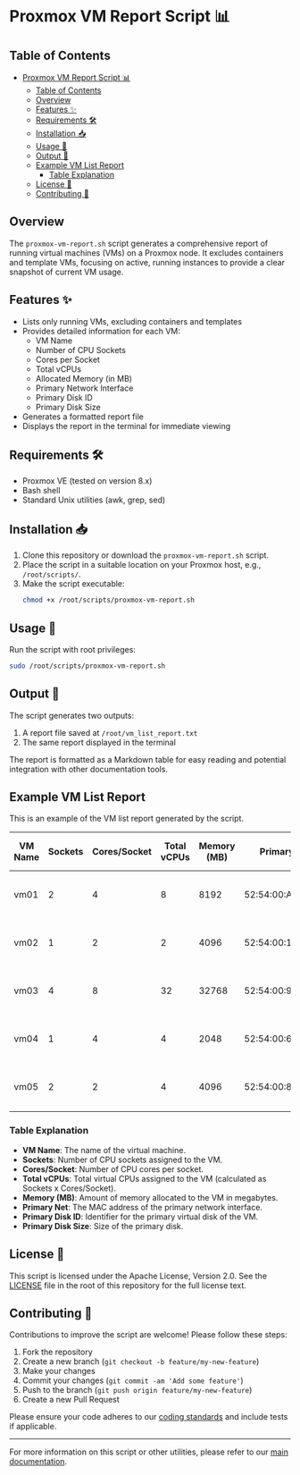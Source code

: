 # Proxmox VM Report Script 📊

## Table of Contents
- [Proxmox VM Report Script 📊](#proxmox-vm-report-script-)
  - [Table of Contents](#table-of-contents)
  - [Overview](#overview)
  - [Features ✨](#features-)
  - [Requirements 🛠️](#requirements-️)
  - [Installation 📥](#installation-)
  - [Usage 🚀](#usage-)
  - [Output 📄](#output-)
  - [Example VM List Report](#example-vm-list-report)
    - [Table Explanation](#table-explanation)
  - [License 📜](#license-)
  - [Contributing 🤝](#contributing-)

## Overview

The `proxmox-vm-report.sh` script generates a comprehensive report of running virtual machines (VMs) on a Proxmox node. It excludes containers and template VMs, focusing on active, running instances to provide a clear snapshot of current VM usage.

## Features ✨

- Lists only running VMs, excluding containers and templates
- Provides detailed information for each VM:
  - VM Name
  - Number of CPU Sockets
  - Cores per Socket
  - Total vCPUs
  - Allocated Memory (in MB)
  - Primary Network Interface
  - Primary Disk ID
  - Primary Disk Size
- Generates a formatted report file
- Displays the report in the terminal for immediate viewing

## Requirements 🛠️

- Proxmox VE (tested on version 8.x)
- Bash shell
- Standard Unix utilities (awk, grep, sed)

## Installation 📥

1. Clone this repository or download the `proxmox-vm-report.sh` script.
2. Place the script in a suitable location on your Proxmox host, e.g., `/root/scripts/`.
3. Make the script executable:
   ```bash
   chmod +x /root/scripts/proxmox-vm-report.sh
   ```

## Usage 🚀

Run the script with root privileges:

```bash
sudo /root/scripts/proxmox-vm-report.sh
```

## Output 📄

The script generates two outputs:

1. A report file saved at `/root/vm_list_report.txt`
2. The same report displayed in the terminal

The report is formatted as a Markdown table for easy reading and potential integration with other documentation tools.

## Example VM List Report

This is an example of the VM list report generated by the script.

| VM Name    | Sockets | Cores/Socket | Total vCPUs | Memory (MB) | Primary Net       | Primary Disk ID               | Primary Disk Size |
|------------|---------|--------------|-------------|-------------|-------------------|-------------------------------|-------------------|
| vm01       | 2       | 4            | 8           | 8192        | 52:54:00:AB:CD:EF | local-lvm:vm-1001-disk-0      | 50G               |
| vm02       | 1       | 2            | 2           | 4096        | 52:54:00:12:34:56 | local-lvm:vm-1002-disk-0      | 32G               |
| vm03       | 4       | 8            | 32          | 32768       | 52:54:00:98:76:54 | local-lvm:vm-1003-disk-0      | 100G              |
| vm04       | 1       | 4            | 4           | 2048        | 52:54:00:65:43:21 | local-lvm:vm-1004-disk-0      | 20G               |
| vm05       | 2       | 2            | 4           | 4096        | 52:54:00:89:AB:CD | local-lvm:vm-1005-disk-0      | 40G               |

### Table Explanation

- **VM Name**: The name of the virtual machine.
- **Sockets**: Number of CPU sockets assigned to the VM.
- **Cores/Socket**: Number of CPU cores per socket.
- **Total vCPUs**: Total virtual CPUs assigned to the VM (calculated as Sockets x Cores/Socket).
- **Memory (MB)**: Amount of memory allocated to the VM in megabytes.
- **Primary Net**: The MAC address of the primary network interface.
- **Primary Disk ID**: Identifier for the primary virtual disk of the VM.
- **Primary Disk Size**: Size of the primary disk.

## License 📜

This script is licensed under the Apache License, Version 2.0. See the [LICENSE](../../../LICENSE) file in the root of this repository for the full license text.

## Contributing 🤝

Contributions to improve the script are welcome! Please follow these steps:

1. Fork the repository
2. Create a new branch (`git checkout -b feature/my-new-feature`)
3. Make your changes
4. Commit your changes (`git commit -am 'Add some feature'`)
5. Push to the branch (`git push origin feature/my-new-feature`)
6. Create a new Pull Request

Please ensure your code adheres to our [coding standards](../../../CONTRIBUTING.md) and include tests if applicable.

---

For more information on this script or other utilities, please refer to our [main documentation](../../../docs/README.md).